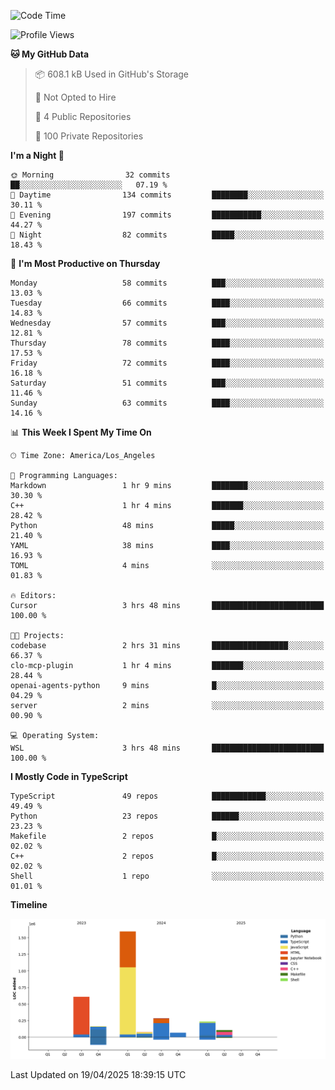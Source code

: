 <!--START_SECTION:waka-->
![Code Time](http://img.shields.io/badge/Code%20Time-68%20hrs%2046%20mins-blue)

![Profile Views](http://img.shields.io/badge/Profile%20Views-0-blue)

**🐱 My GitHub Data** 

> 📦 608.1 kB Used in GitHub's Storage 
 > 
> 🚫 Not Opted to Hire
 > 
> 📜 4 Public Repositories 
 > 
> 🔑 100 Private Repositories 
 > 
**I'm a Night 🦉** 

```text
🌞 Morning                32 commits          ██░░░░░░░░░░░░░░░░░░░░░░░   07.19 % 
🌆 Daytime                134 commits         ████████░░░░░░░░░░░░░░░░░   30.11 % 
🌃 Evening                197 commits         ███████████░░░░░░░░░░░░░░   44.27 % 
🌙 Night                  82 commits          █████░░░░░░░░░░░░░░░░░░░░   18.43 % 
```
📅 **I'm Most Productive on Thursday** 

```text
Monday                   58 commits          ███░░░░░░░░░░░░░░░░░░░░░░   13.03 % 
Tuesday                  66 commits          ████░░░░░░░░░░░░░░░░░░░░░   14.83 % 
Wednesday                57 commits          ███░░░░░░░░░░░░░░░░░░░░░░   12.81 % 
Thursday                 78 commits          ████░░░░░░░░░░░░░░░░░░░░░   17.53 % 
Friday                   72 commits          ████░░░░░░░░░░░░░░░░░░░░░   16.18 % 
Saturday                 51 commits          ███░░░░░░░░░░░░░░░░░░░░░░   11.46 % 
Sunday                   63 commits          ████░░░░░░░░░░░░░░░░░░░░░   14.16 % 
```


📊 **This Week I Spent My Time On** 

```text
🕑︎ Time Zone: America/Los_Angeles

💬 Programming Languages: 
Markdown                 1 hr 9 mins         ████████░░░░░░░░░░░░░░░░░   30.30 % 
C++                      1 hr 4 mins         ███████░░░░░░░░░░░░░░░░░░   28.42 % 
Python                   48 mins             █████░░░░░░░░░░░░░░░░░░░░   21.40 % 
YAML                     38 mins             ████░░░░░░░░░░░░░░░░░░░░░   16.93 % 
TOML                     4 mins              ░░░░░░░░░░░░░░░░░░░░░░░░░   01.83 % 

🔥 Editors: 
Cursor                   3 hrs 48 mins       █████████████████████████   100.00 % 

🐱‍💻 Projects: 
codebase                 2 hrs 31 mins       █████████████████░░░░░░░░   66.37 % 
clo-mcp-plugin           1 hr 4 mins         ███████░░░░░░░░░░░░░░░░░░   28.44 % 
openai-agents-python     9 mins              █░░░░░░░░░░░░░░░░░░░░░░░░   04.29 % 
server                   2 mins              ░░░░░░░░░░░░░░░░░░░░░░░░░   00.90 % 

💻 Operating System: 
WSL                      3 hrs 48 mins       █████████████████████████   100.00 % 
```

**I Mostly Code in TypeScript** 

```text
TypeScript               49 repos            ████████████░░░░░░░░░░░░░   49.49 % 
Python                   23 repos            ██████░░░░░░░░░░░░░░░░░░░   23.23 % 
Makefile                 2 repos             █░░░░░░░░░░░░░░░░░░░░░░░░   02.02 % 
C++                      2 repos             █░░░░░░░░░░░░░░░░░░░░░░░░   02.02 % 
Shell                    1 repo              ░░░░░░░░░░░░░░░░░░░░░░░░░   01.01 % 
```



**Timeline**

![Lines of Code chart](https://raw.githubusercontent.com/hassanxelamin/hassanxelamin/main/assets/bar_graph.png)


 Last Updated on 19/04/2025 18:39:15 UTC
<!--END_SECTION:waka-->

<!--
**hassanxelamin/hassanxelamin** is a ✨ _special_ ✨ repository because its `README.md` (this file) appears on your GitHub profile.

Here are some ideas to get you started:

- 🔭 I’m currently working on ...
- 🌱 I’m currently learning ...
- 👯 I’m looking to collaborate on ...
- 🤔 I’m looking for help with ...
- 💬 Ask me about ...
- 📫 How to reach me: ...
- 😄 Pronouns: ...
- ⚡ Fun fact: ...
-->
